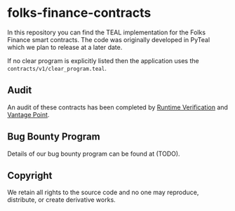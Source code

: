 # folks-finance-contracts
In this repository you can find the TEAL implementation for the Folks Finance smart contracts. The code was originally developed in PyTeal which we plan to release at a later date.

If no clear program is explicitly listed then the application uses the `contracts/v1/clear_program.teal`.

## Audit
An audit of these contracts has been completed by [Runtime Verification](https://github.com/runtimeverification/publications/blob/296a04aabf9006450306cb5da9ce223a0768a68e/reports/smart-contracts/Folks-Finance-Design-Review.pdf) and [Vantage Point](https://github.com/vantagepointreports/releases/blob/9c2a6e0d157b674a89dae18eefeac4bc921cce40/VPQ-20210652%20-%20Folks.Finance%20-%20Smart%20Contract%20Audit%20-%20Phase%201_Public_V1.0.pdf).

## Bug Bounty Program
Details of our bug bounty program can be found at (TODO).

## Copyright
We retain all rights to the source code and no one may reproduce, distribute, or create derivative works.
